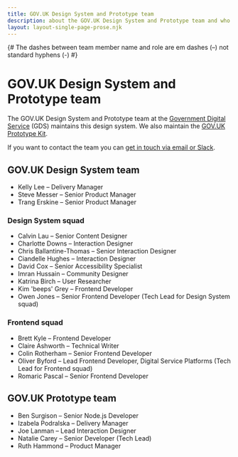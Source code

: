 ```yaml
---
title: GOV.UK Design System and Prototype team
description: about the GOV.UK Design System and Prototype team and who works on them
layout: layout-single-page-prose.njk
---
```

{# The dashes between team member name and role are em dashes (–) not standard hyphens (-) #}

# GOV.UK Design System and Prototype team

The GOV.UK Design System and Prototype team at the
[Government Digital Service](https://www.gov.uk/government/organisations/government-digital-service) (GDS) maintains this design system. We also maintain the [GOV.UK Prototype Kit](https://prototype-kit.service.gov.uk).

If you want to contact the team you can
[get in touch via email or Slack](/get-in-touch/).

## GOV.UK Design System team
- Kelly Lee – Delivery Manager
- Steve Messer – Senior Product Manager
- Trang Erskine – Senior Product Manager

### Design System squad

- Calvin Lau – Senior Content Designer
- Charlotte Downs – Interaction Designer
- Chris Ballantine-Thomas – Senior Interaction Designer
- Ciandelle Hughes – Interaction Designer
- David Cox – Senior Accessibility Specialist
- Imran Hussain – Community Designer
- Katrina Birch – User Researcher
- Kim 'beeps' Grey – Frontend Developer
- Owen Jones – Senior Frontend Developer (Tech Lead for Design System squad)

### Frontend squad

- Brett Kyle – Frontend Developer
- Claire Ashworth – Technical Writer
- Colin Rotherham – Senior Frontend Developer
- Oliver Byford – Lead Frontend Developer, Digital Service Platforms (Tech Lead for Frontend squad)
- Romaric Pascal – Senior Frontend Developer

## GOV.UK Prototype team

- Ben Surgison – Senior Node.js Developer
- Izabela Podralska – Delivery Manager
- Joe Lanman – Lead Interaction Designer
- Natalie Carey – Senior Developer (Tech Lead)
- Ruth Hammond – Product Manager
